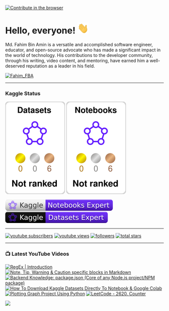 [![Contribute in the browser](https://gitpod.io/button/open-in-gitpod.svg)](https://gitpod.io/#https://github.com/FahimFBA/FahimFBA)

# Hello, everyone! <img src="./img/wave.gif" width="35px" height= "35px">

Md. Fahim Bin Amin is a versatile and accomplished software engineer, educator, and open-source advocate who has made a significant impact in the world of technology. His contributions to the developer community, through his writing, video content, and mentoring, have earned him a well-deserved reputation as a leader in his field.

<p align="left"> <a href="https://twitter.com/intent/follow?screen_name=Fahim_FBA" target="blank"><img src="https://img.shields.io/twitter/follow/:Fahim_FBA" height="26" alt="Fahim_FBA"/></a></p>

---

### Kaggle Status


![](./kaggle-plates/Datasets/white.svg)
![](./kaggle-plates/Notebooks/white.svg)

<div>
  <a href="https://www.kaggle.com/mdfahimbinamin">
    <img src="./kaggle-badges/NotebooksRank/plastic-white.svg" alt="KaggleNotebooksRank" />
  </a>
  <a href="https://www.kaggle.com/mdfahimbinamin">
    <img src="./kaggle-badges/DatasetsRank/plastic-black.svg" alt="KaggleDatasetRank" />
  </a>
</div>

---

<p align="left">
      <a href="https://www.youtube.com/@FahimAmin?sub_confirmation=1">
         <img alt="youtube subscribers" title="Subscribe to my YouTube channel" src="https://custom-icon-badges.demolab.com/youtube/channel/subscribers/UCG97GCUifMS2Vm28tgXQi0Q?color=%23E05D44&label=SUBSCRIBE&logo=video&logoColor=white&style=for-the-badge&labelColor=CE4630"/></a> 
      <a href="https://www.youtube.com/@FahimAmin">
         <img alt="youtube views" title="YouTube views" src="https://custom-icon-badges.demolab.com/youtube/channel/views/UCG97GCUifMS2Vm28tgXQi0Q?color=%23E1AD0E&logo=eye&logoColor=white&style=for-the-badge&labelColor=C79600"/></a> 
      <a href="https://github.com/FahimFBA?tab=followers">
         <img alt="followers" title="Follow me on Github" src="https://custom-icon-badges.demolab.com/github/followers/FahimFBA?color=236ad3&labelColor=1155ba&style=for-the-badge&logo=person-add&label=Follow&logoColor=white"/></a>
      <a href="https://github.com/FahimFBA?tab=repositories&sort=stargazers">
         <img alt="total stars" title="Total stars on GitHub" src="https://custom-icon-badges.demolab.com/github/stars/FahimFBA?color=55960c&style=for-the-badge&labelColor=488207&logo=star"/></a>
   </p>

---

### 📺 Latest YouTube Videos

<!-- BEGIN YOUTUBE-CARDS -->
[![RegEx | Introduction](https://ytcards.demolab.com/?id=JydEDYzxsuE&title=RegEx+%7C+Introduction&lang=en&timestamp=1723109456&background_color=%230d1117&title_color=%23ffffff&stats_color=%23dedede&max_title_lines=1&width=250&border_radius=5&duration=198 "RegEx | Introduction")](https://www.youtube.com/watch?v=JydEDYzxsuE)
[![Note, Tip, Warning & Caution specific blocks in Markdown](https://ytcards.demolab.com/?id=HMeCXobi90E&title=Note%2C+Tip%2C+Warning+%26+Caution+specific+blocks+in+Markdown&lang=en&timestamp=1717875991&background_color=%230d1117&title_color=%23ffffff&stats_color=%23dedede&max_title_lines=1&width=250&border_radius=5&duration=324 "Note, Tip, Warning & Caution specific blocks in Markdown")](https://www.youtube.com/watch?v=HMeCXobi90E)
[![Backend Knowledge: package.json (Core of any Node.js project/NPM package)](https://ytcards.demolab.com/?id=sH1t0DRFxts&title=Backend+Knowledge%3A+package.json+%28Core+of+any+Node.js+project%2FNPM+package%29&lang=en&timestamp=1713817157&background_color=%230d1117&title_color=%23ffffff&stats_color=%23dedede&max_title_lines=1&width=250&border_radius=5&duration=462 "Backend Knowledge: package.json (Core of any Node.js project/NPM package)")](https://www.youtube.com/watch?v=sH1t0DRFxts)
[![How To Download Kaggle Datasets Directly To Notebook & Google Colab](https://ytcards.demolab.com/?id=7Z0s-XDXR1E&title=How+To+Download+Kaggle+Datasets+Directly+To+Notebook+%26+Google+Colab&lang=en&timestamp=1707472142&background_color=%230d1117&title_color=%23ffffff&stats_color=%23dedede&max_title_lines=1&width=250&border_radius=5&duration=1265 "How To Download Kaggle Datasets Directly To Notebook & Google Colab")](https://www.youtube.com/watch?v=7Z0s-XDXR1E)
[![Plotting Graph Project Using Python](https://ytcards.demolab.com/?id=EWWwn_sdajQ&title=Plotting+Graph+Project+Using+Python&lang=en&timestamp=1707223863&background_color=%230d1117&title_color=%23ffffff&stats_color=%23dedede&max_title_lines=1&width=250&border_radius=5&duration=1001 "Plotting Graph Project Using Python")](https://www.youtube.com/watch?v=EWWwn_sdajQ)
[![LeetCode - 2620. Counter](https://ytcards.demolab.com/?id=oe3P3RkgvqU&title=LeetCode+-+2620.+Counter&lang=en&timestamp=1705129523&background_color=%230d1117&title_color=%23ffffff&stats_color=%23dedede&max_title_lines=1&width=250&border_radius=5&duration=432 "LeetCode - 2620. Counter")](https://www.youtube.com/watch?v=oe3P3RkgvqU)
<!-- END YOUTUBE-CARDS -->

[<img src="https://custom-icon-badges.demolab.com/badge/-Subscribe%20For%20More-red?style=for-the-badge&logo=video&logoColor=white"/>](https://www.youtube.com/@FahimAmin?sub_confirmation=1)
